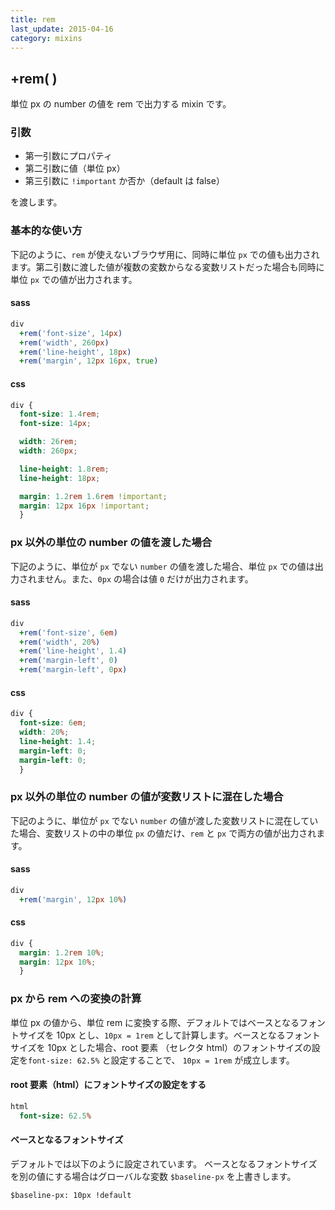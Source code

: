 ```yaml
---
title: rem
last_update: 2015-04-16
category: mixins
---
```


## +rem( )

単位 px の number の値を rem で出力する mixin です。

### 引数

- 第一引数にプロパティ
- 第二引数に値（単位 px）
- 第三引数に `!important` か否か（default は false）

を渡します。

### 基本的な使い方

下記のように、`rem` が使えないブラウザ用に、同時に単位 `px` での値も出力されます。第二引数に渡した値が複数の変数からなる変数リストだった場合も同時に単位 `px` での値が出力されます。

#### sass

```sass
div
  +rem('font-size', 14px)
  +rem('width', 260px)
  +rem('line-height', 18px)
  +rem('margin', 12px 16px, true)
```

#### css


```css
div {
  font-size: 1.4rem;
  font-size: 14px;

  width: 26rem;
  width: 260px;

  line-height: 1.8rem;
  line-height: 18px;

  margin: 1.2rem 1.6rem !important;
  margin: 12px 16px !important;
  }
```

### px 以外の単位の number の値を渡した場合

下記のように、単位が `px` でない `number` の値を渡した場合、単位 `px` での値は出力されません。また、`0px` の場合は値 `0` だけが出力されます。

#### sass

```sass
div
  +rem('font-size', 6em)
  +rem('width', 20%)
  +rem('line-height', 1.4)
  +rem('margin-left', 0)
  +rem('margin-left', 0px)
```

#### css


```css
div {
  font-size: 6em;
  width: 20%;
  line-height: 1.4;
  margin-left: 0;
  margin-left: 0;
  }
```

### px 以外の単位の number の値が変数リストに混在した場合

下記のように、単位が `px` でない `number` の値が渡した変数リストに混在していた場合、変数リストの中の単位  `px` の値だけ、`rem` と `px` で両方の値が出力されます。

#### sass

```sass
div
  +rem('margin', 12px 10%)
```

#### css

```css
div {
  margin: 1.2rem 10%;
  margin: 12px 10%;
  }
```

### px から rem への変換の計算

単位 px の値から、単位 rem に変換する際、デフォルトではベースとなるフォントサイズを 10px とし、`10px = 1rem` として計算します。ベースとなるフォントサイズを 10px とした場合、root 要素 （セレクタ html）のフォントサイズの設定を`font-size: 62.5%` と設定することで、 `10px = 1rem` が成立します。

#### root 要素（html）にフォントサイズの設定をする

```sass
html
  font-size: 62.5%
```

#### ベースとなるフォントサイズ

デフォルトでは以下のように設定されています。
ベースとなるフォントサイズを別の値にする場合はグローバルな変数 `$baseline-px` を上書きします。

```
$baseline-px: 10px !default
```
